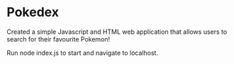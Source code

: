 # Pokedex
Created a simple Javascript and HTML web application that allows users to search for their favourite Pokemon! 

Run node index.js to start and navigate to localhost.
